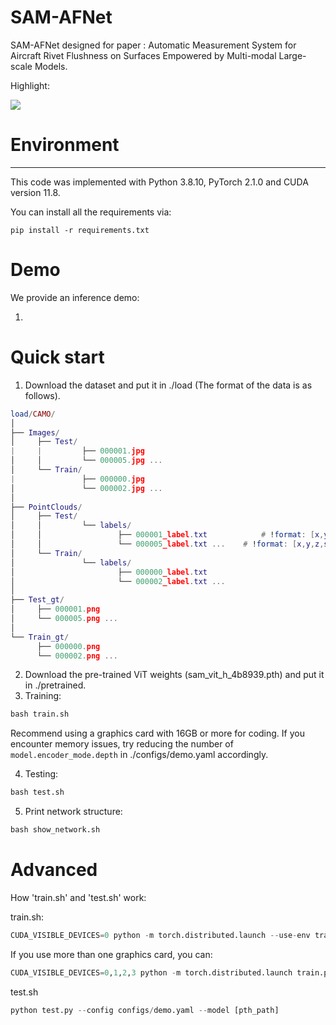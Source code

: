 # SAM-AFNet

SAM-AFNet designed for paper : Automatic Measurement System for Aircraft Rivet Flushness on Surfaces Empowered by Multi-modal Large-scale Models.



Highlight:

![](https://cdn.nlark.com/yuque/0/2025/png/29220199/1754471453986-f5a8cc7f-7d65-4db4-9ae2-dbd92e1b929b.png)

# Environment
---

This code was implemented with Python 3.8.10, PyTorch 2.1.0 and CUDA version 11.8.

You can install all the requirements via:

`pip install -r requirements.txt`

# Demo

We provide an inference demo:

1. 



# Quick start

1. Download the dataset and put it in ./load (The format of the data is as follows).

```lua
load/CAMO/
│
├── Images/
│     ├── Test/															# Raw input images for testing
|     |			├── 000001.jpg
│     │			└── 000005.jpg ...
│     └── Train/														# Raw input images for training
|     			├── 000000.jpg
│     			└── 000002.jpg ...
│ 
├── PointClouds/														
│     ├── Test/															# Raw input point clouds for testing
│     │			└── labels/
│     │     			├── 000001_label.txt			# !format: [x,y,z,scalars,curvature,surface_variation]
│     │     			└── 000005_label.txt ...	# !format: [x,y,z,scalars,curvature,surface_variation]
│     └── Train/														# Raw input point clouds for training
│     			└── labels/
│           			├── 000000_label.txt
│           			└── 000002_label.txt ...
│
├── Test_gt/																# The gt masks corresponding to raw input images used for testing
│     ├── 000001.png
│     └── 000005.png ...
│
└── Train_gt/																# The gt masks corresponding to raw input images used for training
      ├── 000000.png
      └── 000002.png ...
```

2. Download the pre-trained ViT weights (sam_vit_h_4b8939.pth) and put it in ./pretrained.
3. Training:

```python
bash train.sh
```

Recommend using a graphics card with 16GB or more for coding. If you encounter memory issues, try reducing the number of `model.encoder_mode.depth` in ./configs/demo.yaml accordingly.

4. Testing:

```python
bash test.sh
```

5. Print network structure:

```python
bash show_network.sh
```

# Advanced 
How 'train.sh' and 'test.sh' work:

train.sh:

```python
CUDA_VISIBLE_DEVICES=0 python -m torch.distributed.launch --use-env train.py  --config configs/demo.yaml --name [your_name]
```

If you use more than one graphics card, you can:

```python
CUDA_VISIBLE_DEVICES=0,1,2,3 python -m torch.distributed.launch train.py --nnodes 1 --nproc_per_node 4 --config [CONFIG_PATH]
```

test.sh

```python
python test.py --config configs/demo.yaml --model [pth_path]
```

